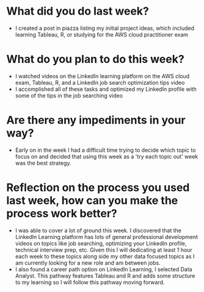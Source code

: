 # What did you do last week?
- I created a post in piazza listing my initial project ideas, which included learning Tableau, R, or studying for the AWS cloud practitioner exam

# What do you plan to do this week?
- I watched videos on the LinkedIn learning platform on the AWS cloud exam, Tableau, R, and a LinkedIn job search optimization tips video
- I accomplished all of these tasks and optimized my LinkedIn profile with some of the tips in the job searching video

# Are there any impediments in your way?
- Early on in the week I had a difficult time trying to decide which topic to focus on and decided that using this week as a 'try each topic out' week was the best strategy.

# Reflection on the process you used last week, how can you make the process work better?
- I was able to cover a lot of ground this week. I discovered that the LinkedIn Learning platform has lots of general professional development videos on topics like job searching, optimizing your LinkedIn profile, technical interview prep, etc. Given this I will dedicating at least 1 hour each week to these topics along side my other data focused topics as I am currently looking for a new role and am between jobs.
- I also found a career path option on LinkedIn Learning, I selected Data Analyst. This pathway features Tableau and R and adds some structure to my learning so I will follow this pathway moving forward.
